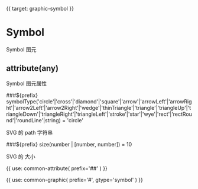 {{ target: graphic-symbol }}

# Symbol

Symbol 图元

## attribute(any)

Symbol 图元属性

###${prefix} symbolType('circle'|'cross'|'diamond'|'square'|'arrow'|'arrowLeft'|'arrowRight'|'arrow2Left'|'arrow2Right'|'wedge'|'thinTriangle'|'triangle'|'triangleUp'|'triangleDown'|'triangleRight'|'triangleLeft'|'stroke'|'star'|'wye'|'rect'|'rectRound'|'roundLine'|string) = 'circle'

SVG 的 path 字符串

###${prefix} size(number | [number, number]) = 10

SVG 的 大小

{{ use: common-attribute(
  prefix='##'
) }}

{{ use: common-graphic(
  prefix='#',
  gtype='symbol'
) }}
